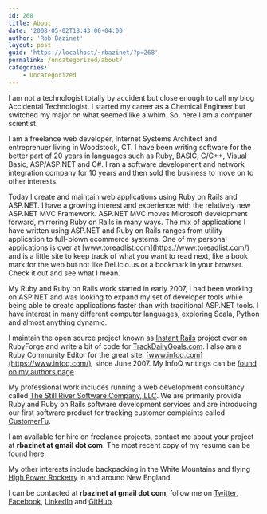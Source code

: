 ```yaml
---
id: 268
title: About
date: '2008-05-02T18:43:00-04:00'
author: 'Rob Bazinet'
layout: post
guid: 'https://localhost/~rbazinet/?p=268'
permalink: /uncategorized/about/
categories:
    - Uncategorized
---
```


I am not a technologist totally by accident but close enough to call my blog Accidental Technologist. I started my career as a Chemical Engineer but switched my major on what seemed like a whim. So, here I am a computer scientist.

I am a freelance web developer, Internet Systems Architect and entreprenuer living in Woodstock, CT. I have been writing software for the better part of 20 years in languages such as Ruby, BASIC, C/C++, Visual Basic, ASP/ASP.NET and C#. I ran a software development and network integration company for 10 years and then sold the business to move on to other interests.

Today I create and maintain web applications using Ruby on Rails and ASP.NET. I have a growing interest and experience with the relatively new ASP.NET MVC Framework. ASP.NET MVC moves Microsoft development forward, mirroring Ruby on Rails in many ways. The mix of applications I have written using ASP.NET and Ruby on Rails ranges from utility application to full-blown ecommerce systems. One of my personal applications is over at [www.toreadlist.com](https://www.toreadlist.com/) and is a little site to keep track of what you want to read next, like a book mark for the web but not like Del.icio.us or a bookmark in your browser. Check it out and see what I mean.

My Ruby and Ruby on Rails work started in early 2007, I had been working on ASP.NET and was looking to expand my set of developer tools while being able to create applications faster than with traditional ASP.NET tools. I have interest in many different computer languages, exploring Scala, Python and almost anything dynamic.

I maintain the open source project known as [Instant Rails](https://rubyforge.org/projects/instantrails/) project over on RubyForge and write a bit of code for [TrackDailyGoals.com](https://trackdailygoals.com/team). I also am a Ruby Community Editor for the great site, [www.infoq.com](https://www.infoq.com/), since June 2007. My InfoQ writings can be [found on my authors page](https://www.infoq.com/author/Robert-Bazinet).

My professional work includes running a web development consultancy called [The Still River Software Company, LLC](https://stillriversoftware.com). We are primarily provide Ruby and Ruby on Rails software development services and are introducing our first software product for tracking customer complaints called [CustomerFu](https://customerfu.com).

I am available for hire on freelance projects, contact me about your project at **rbazinet at gmail dot com**. The most recent copy of my resume can be [found here.](/files/RobBazinetResume062009.pdf "resume")

My other interests include backpacking in the White Mountains and flying [High Power Rocketry](https://www.tripoli.org/) in and around New England.

I can be contacted at **rbazinet at gmail dot com**, follow me on [Twitter](https://twitter.com/rbazinet), [Facebook](https://www.facebook.com/profile.php?id=593283416), [LinkedIn](https://www.linkedin.com/in/rbazinet) and [GitHub](https://github.com/rbazinet).